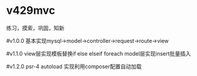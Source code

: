 # v429mvc
练习，摸索，巩固，知新

#v1.0.0
基本实现mysql->model->controller->request->route->view

#v1.1.0
view层实现模板替换if else elseif foreach
model层实现insert批量插入

#v1.2.0
psr-4 autoload
实现利用composer配置自动加载